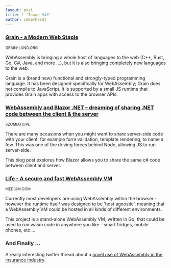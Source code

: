 ```yaml
---
layout: post
title: ! 'Issue #43'
author: ceberhardt
---
```


### [Grain - a Modern Web Staple](https://grain-lang.org/)

<small>GRAIN-LANG.ORG</small>

WebAssembly is bringing a whole host of languages to the web (C++, Rust, Go, C#, Java, and more ...), but it is also bringing completely new languages to the web.

Grain is a (brand new) functional and strongly-typed programming language. It has been designed specifically for WebAssembly; Grain does not compile to JavaScript. It is supported by a small JS runtime that provides Grain apps with access to the browser APIs.

 
### [WebAssembly and Blazor .NET – dreaming of sharing .NET code between the client & the server](https://szumiato.pl/2018/08/03/webassembly-and-blazor-net-dreaming-of-sharing-net-code-between-the-client-the-server/)

<small>SZUMIATO.PL</small>

There are many occasions when you might want to share server-side code with your client, for example form validation, template rendering, to name a few. This was one of the driving forces behind Node, allowing JS to run server-side.

This blog post explores how Blazor allows you to share the same c# code between client and server.

### [Life - A secure and fast WebAssembly VM](https://medium.com/perlin-network/life-a-secure-blazing-fast-cross-platform-webassembly-vm-in-go-ea3b31fa6e09)

<small>MEDIUM.COM</small>

Currently most developers are using WebAssembly within the browser - however the runtime itself was designed to be 'host agnostic', meaning that a WebAssembly VM could be hosted in all kinds of different environments.

This project is a stand-alone WebAssembly VM, written in Go, that could be used to run wasm code in anywhere you like - smart fridges, mobile phones, etc ...

### And Finally ...

A really interesting twitter thread about a [novel use of WebAssembly in the insurance industry](https://twitter.com/jxxf/status/1027358517462626304).
